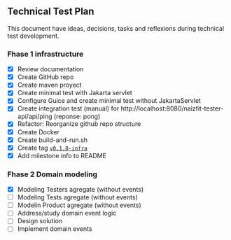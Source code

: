 ## Technical Test Plan

This document have ideas, decisions, tasks and reflexions during technical test development. 



### Fhase 1 infrastructure
- [x] Review documentation
- [x] Create GitHub repo
- [x] Create maven proyect
- [x] Create minimal test with Jakarta servlet
- [x] Configure Guice and create minimal test without JakartaServlet
- [x] Create integration test (manual) for http://localhost:8080/naizfit-tester-api/api/ping (reponse: pong)
- [x] Refactor: Reorganize github repo structure
- [x] Create Docker
- [x] Create build-and-run.sh
- [x] Create tag [`v0.1.0-infra`](https://github.com/javier-nogales/naizfit-technical-test/tree/v0.1.0-infra)
- [x] Add milestone info to README

### Fhase 2 Domain modeling
- [x] Modeling Testers agregate (without events)
- [ ] Modeling Tests agregate (without events)
- [ ] Modelin Product agregate (without events)
- [ ] Address/study domain event logic
- [ ] Design solution
- [ ] Implement domain events